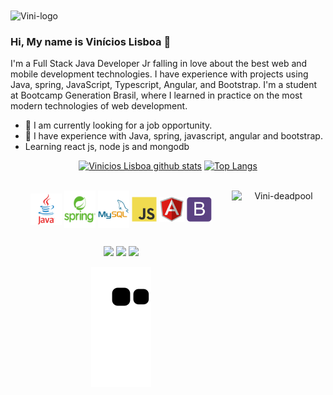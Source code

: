 <img align="center" alt="Vini-logo" width="150px" src="https://i.imgur.com/rFMMCAb.png">

### Hi, My name is Vinícios Lisboa 👋


I'm a Full Stack Java Developer Jr falling in love about the best web and mobile development technologies. I have experience with projects using Java, spring, JavaScript, Typescript, Angular, and Bootstrap. I'm a student at Bootcamp Generation Brasil, where I learned in practice on the most modern technologies of web development.  

- 🔭 I am currently looking for a job opportunity.
- 🌱 I have experience with Java, spring, javascript, angular and bootstrap.
- Learning react js, node js and mongodb
  
<div align="center" >

[![Vinicios Lisboa github stats](https://github-readme-stats.vercel.app/api?username=Vinicioslisboa&show_icons=true&theme=radical&bg_color=30,0d0d0d,191919&title_color=fff&text_color=fff&icon_color=79ff97)](https://github.com/anuraghazra/github-readme-stats)
[![Top Langs](https://github-readme-stats.vercel.app/api/top-langs/?username=Vinicioslisboa&layout=compact&theme=radical&bg_color=30,0d0d0d,191919&title_color=fff&text_color=fff&icon_color=79ff97)](https://github.com/anuraghazra/github-readme-stats)
  
  <div style="display: inline_block"><br>
 
  <img align="center" alt="Vini-Java" height="50" width="50" src="https://raw.githubusercontent.com/devicons/devicon/master/icons/java/java-original-wordmark.svg">
  <img align="center" alt="Vini-Spring" height="60" width="50" src="https://github.com/devicons/devicon/blob/master/icons/spring/spring-original-wordmark.svg">
  <img align="center" alt="Vini-MySQL" height="60" width="50" src="https://github.com/devicons/devicon/blob/master/icons/mysql/mysql-original-wordmark.svg">
  <img align="center" alt="Vini-Javascript" height="40" width="40" src="https://github.com/devicons/devicon/blob/master/icons/javascript/javascript-original.svg">
  <img align="center" alt="Vini-Angular" height="40" width="40" src="https://github.com/devicons/devicon/blob/master/icons/angularjs/angularjs-original.svg">
  <img align="center" alt="Vini-Angular" height="40" width="40" src="https://github.com/devicons/devicon/blob/master/icons/bootstrap/bootstrap-plain.svg">
     <img align="right" height="150" width="150" alt="Vini-deadpool" src="https://media1.giphy.com/media/57ZvMMkuBIVMlU88Yh/giphy.gif"> 
  
  
  ##
  
  <div>
  <a href="https://instagram.com/vinicioslisboa_" target="_blank"><img src="https://img.shields.io/badge/-Instagram-%23E4405F?style=for-the-badge&logo=instagram&logoColor=white"     target="_blank"></a>
  <a href = "mailto:developerlisboa@gmail.com"><img src="https://img.shields.io/badge/Gmail-D14836?style=for-the-badge&logo=gmail&logoColor=white" target="_blank"></a>
  <a href="https://www.linkedin.com/in/vinicios-lisboa-057b7616a" target="_blank"><img src="https://img.shields.io/badge/LinkedIn-0077B5?style=for-the-badge&logo=linkedin&logoColor=white" target="_blank"></a>
    
 ![Snake animation](https://github.com/Vinicioslisboa/Vinicioslisboa/blob/output/github-contribution-grid-snake.svg)
    </div>
   </div>
      
  


   
